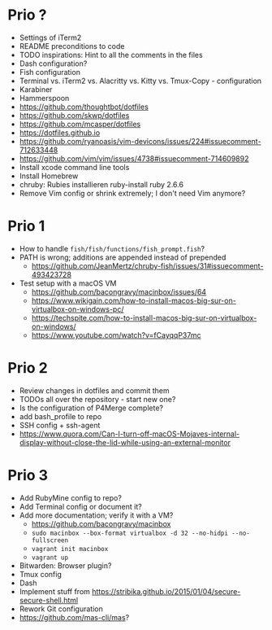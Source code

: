 # Prio ?

* Settings of iTerm2
* README preconditions to code
* TODO inspirations: Hint to all the comments in the files
* Dash configuration?
* Fish configuration
* Terminal vs. iTerm2 vs. Alacritty vs. Kitty vs. Tmux-Copy - configuration
* Karabiner
* Hammerspoon
* https://github.com/thoughtbot/dotfiles
* https://github.com/skwp/dotfiles
* https://github.com/mcasper/dotfiles
* https://dotfiles.github.io
* https://github.com/ryanoasis/vim-devicons/issues/224#issuecomment-712633448
* https://github.com/vim/vim/issues/4738#issuecomment-714609892
* Install xcode command line tools
* Install Homebrew
* chruby: Rubies installieren
  ruby-install ruby 2.6.6
* Remove Vim config or shrink extremely; I don't need Vim anymore?

# Prio 1

* How to handle `fish/fish/functions/fish_prompt.fish`?
* PATH is wrong; additions are appended instead of prepended
  * https://github.com/JeanMertz/chruby-fish/issues/31#issuecomment-493423728
* Test setup with a macOS VM
  * https://github.com/bacongravy/macinbox/issues/64
  * https://www.wikigain.com/how-to-install-macos-big-sur-on-virtualbox-on-windows-pc/
  * https://techspite.com/how-to-install-macos-big-sur-on-virtualbox-on-windows/
  * https://www.youtube.com/watch?v=fCayqqP37mc

# Prio 2

* Review changes in dotfiles and commit them
* TODOs all over the repository - start new one?
* Is the configuration of P4Merge complete?
* add bash_profile to repo
* SSH config + ssh-agent
* https://www.quora.com/Can-I-turn-off-macOS-Mojaves-internal-display-without-close-the-lid-while-using-an-external-monitor

# Prio 3

* Add RubyMine config to repo?
* Add Terminal config or document it?
* Add more documentation; verify it with a VM?
  * https://github.com/bacongravy/macinbox
  * `sudo macinbox --box-format virtualbox -d 32 --no-hidpi --no-fullscreen`
  * `vagrant init macinbox`
  * `vagrant up`
* Bitwarden: Browser plugin?
* Tmux config
* Dash
* Implement stuff from https://stribika.github.io/2015/01/04/secure-secure-shell.html
* Rework Git configuration
* https://github.com/mas-cli/mas?
